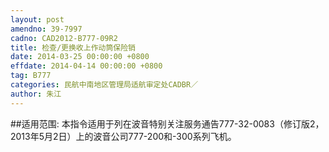 ```yaml
---
layout: post
amendno: 39-7997
cadno: CAD2012-B777-09R2
title: 检查/更换收上作动筒保险销
date: 2014-03-25 00:00:00 +0800
effdate: 2014-04-14 00:00:00 +0800
tag: B777
categories: 民航中南地区管理局适航审定处CADBR／
author: 朱江
---
```


##适用范围:
本指令适用于列在波音特别关注服务通告777-32-0083（修订版2，2013年5月2日）上的波音公司777-200和-300系列飞机。

